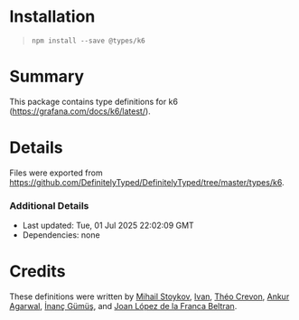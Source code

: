 # Installation
> `npm install --save @types/k6`

# Summary
This package contains type definitions for k6 (https://grafana.com/docs/k6/latest/).

# Details
Files were exported from https://github.com/DefinitelyTyped/DefinitelyTyped/tree/master/types/k6.

### Additional Details
 * Last updated: Tue, 01 Jul 2025 22:02:09 GMT
 * Dependencies: none

# Credits
These definitions were written by [Mihail Stoykov](https://github.com/MStoykov), [Ivan](https://github.com/codebien), [Théo Crevon](https://github.com/oleiade), [Ankur Agarwal](https://github.com/ankur22), [İnanç Gümüş](https://github.com/inancgumus), and [Joan López de la Franca Beltran](https://github.com/joanlopez).
